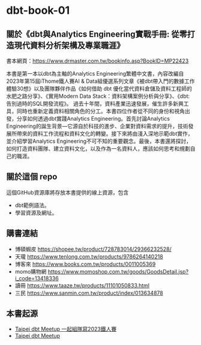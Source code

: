 # dbt-book-01

## 關於《dbt與Analytics Engineering實戰手冊: 從零打造現代資料分析架構及專業職涯》
書本網頁：https://www.drmaster.com.tw/bookinfo.asp?BookID=MP22423

本書是第一本以dbt為主軸的Analytics Engineering繁體中文書，內容改編自2023年第15屆iThome鐵人賽AI & Data組優選系列文章《被dbt帶入門的數據工作體驗30想》以及團隊夥伴作品《如何借助 dbt 優化當代資料倉儲及資料工程師的水肥之路分享》、《實用Modern Data Stack：資料架構案例分析與分享》、《dbt: 告別過時的SQL開發流程》。
過去十年間，資料產業迅速發展，催生許多新興工具，同時也重新定義資料相關角色的分工。本書四位作者從不同的身份和視角出發，分享如何透過dbt實踐Analytics Engineering。首先討論Analytics Engineering的誕生背景—它源自於科技的進步、企業對資料需求的提升，技術發展所帶來的資料工作流程和資料文化的轉變。接下來將由淺入深地示範dbt實作，並介紹學習Analytics Engineering不可不知的重要觀念。最後，本書還將探討，如何打造資料團隊、建立資料文化，以及作為一名資料人，應該如何思考和規劃自己的職涯。

## 關於這個 repo
這個GitHub資源庫將存放本書提供的線上資源，包含
- dbt範例語法。
- 學習資源及網址。

## 購書連結
- 博碩蝦皮 https://shopee.tw/product/728783014/29366232528/
- 天瓏 https://www.tenlong.com.tw/products/9786264140218
- 博客來 https://www.books.com.tw/products/0011005369
- momo購物網 https://www.momoshop.com.tw/goods/GoodsDetail.jsp?i_code=13418336
- 讀冊 https://www.taaze.tw/products/11101050833.html
- 三民 https://www.sanmin.com.tw/product/index/013634878

## 本書起源
- [Taipei dbt Meetup 一起組隊寫2023鐵人賽](https://medium.com/dbt-local-taiwan/dbt-%E7%9A%84%E7%B9%81%E9%AB%94%E4%B8%AD%E6%96%87%E8%B3%87%E6%BA%90-8013565645b4)
- [Taipei dbt Meetup](https://www.meetup.com/taipei-dbt-meetup/)
